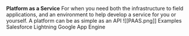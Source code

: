 **Platform as a Service**
For when you need both the infrastructure to field applications, and an environment to help develop a service for you or yourself.
	A platform can be as simple as an API
![[PAAS.png]]
Examples
	Salesforce Lightning
	Google App Engine